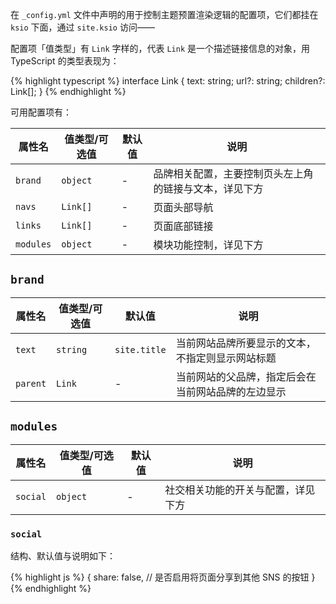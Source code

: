 在 `_config.yml` 文件中声明的用于控制主题预置渲染逻辑的配置项，它们都挂在 `ksio` 下面，通过 `site.ksio` 访问——

配置项「值类型」有 `Link` 字样的，代表 `Link` 是一个描述链接信息的对象，用 TypeScript 的类型表现为：

{% highlight typescript %}
interface Link {
  text: string;
  url?: string;
  children?: Link[];
}
{% endhighlight %}

可用配置项有：

| 属性名 | 值类型/可选值 | 默认值 | 说明 |
| --- | --- | --- | --- |
| `brand` | `object` | - | 品牌相关配置，主要控制页头左上角的链接与文本，详见下方 |
| `navs` | `Link[]` | - | 页面头部导航 |
| `links` | `Link[]` | - | 页面底部链接 |
| `modules` | `object` | - | 模块功能控制，详见下方 |

## `brand`

| 属性名 | 值类型/可选值 | 默认值 | 说明 |
| --- | --- | --- | --- |
| `text` | `string` | `site.title` | 当前网站品牌所要显示的文本，不指定则显示网站标题 |
| `parent` | `Link` | - | 当前网站的父品牌，指定后会在当前网站品牌的左边显示 |

## `modules`

| 属性名 | 值类型/可选值 | 默认值 | 说明 |
| --- | --- | --- | --- |
| `social` | `object` | - | 社交相关功能的开关与配置，详见下方 |

### `social`

结构、默认值与说明如下：

{% highlight js %}
{
  share: false, // 是否启用将页面分享到其他 SNS 的按钮
}
{% endhighlight %}
